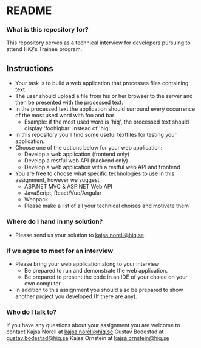 # README #

### What is this repository for? ###
This repository serves as a technical interview for developers pursuing to attend HiQ's Trainee program.

## Instructions ##
* Your task is to build a web application that processes files containing text.
* The user should upload a file from his or her browser to the server and then be presented with the processed text.
* In the processed text the application should surround every occurrence of the most used word with foo and bar.
    * Example: if the most used word is 'hiq', the processed text should display 'foohiqbar' instead of 'hiq'.
* In this repository you'll find some useful textfiles for testing your application.
* Choose one of the options below for your web application:
    * Develop a web application (frontend only)
    * Develop a restful web API (backend only)
    * Develop a web application with a restful web API and frontend
* You are free to choose what specific technologies to use in this assignment, however we suggest
    * ASP.NET MVC & ASP.NET Web API
    * JavaScript, React/Vue/Angular
    * Webpack
    * Please make a list of all your technical choises and motivate them

### Where do I hand in my solution? ###
* Please send us your solution to [kajsa.norell@hiq.se](mailto:kajsa.norell@hiq.se).


### If we agree to meet for an interview ###
* Please bring your web application along to your interview
    * Be prepared to run and demonstrate the web application. 
    * Be prepared to present the code in an IDE of your choice on your own computer. 
* In addition to this assignment you should also be prepared to show another project you developed (If there are any).

### Who do I talk to? ###
If you have any questions about your assignment you are welcome to contact 
Kajsa Norell at [kajsa.norell@hiq.se](mailto:kajsa.norell@hiq.se)
Gustav Bodestad at [gustav.bodestad@hiq.se](mailto:gustav.bodestad@hiq.se)
Kajsa Ornstein at [kajsa.ornstein@hiq.se](mailto:kajsa.ornstein@hiq.se)